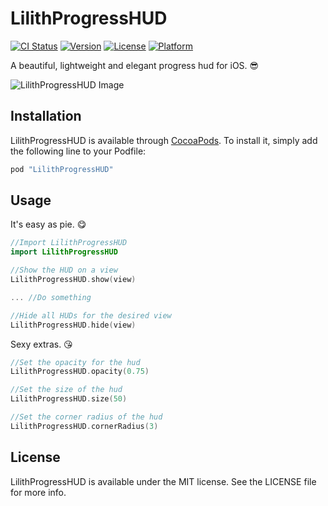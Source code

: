 # LilithProgressHUD

[![CI Status](http://img.shields.io/travis/joshuaarnold/LilithProgressHUD.svg?style=flat)](https://travis-ci.org/joshuaarnold/LilithProgressHUD)
[![Version](https://img.shields.io/cocoapods/v/LilithProgressHUD.svg?style=flat)](http://cocoapods.org/pods/LilithProgressHUD)
[![License](https://img.shields.io/cocoapods/l/LilithProgressHUD.svg?style=flat)](http://cocoapods.org/pods/LilithProgressHUD)
[![Platform](https://img.shields.io/cocoapods/p/LilithProgressHUD.svg?style=flat)](http://cocoapods.org/pods/LilithProgressHUD)

A beautiful, lightweight and elegant progress hud for iOS. 😎

![LilithProgressHUD Image](https://s4.postimg.org/4kd6bgtsd/Simulator_Screen_Shot_16_08_2016_8_06_52_AM.png)

## Installation

LilithProgressHUD is available through [CocoaPods](http://cocoapods.org). To install
it, simply add the following line to your Podfile:

```ruby
pod "LilithProgressHUD"
```

## Usage

It's easy as pie. 😋

```swift
//Import LilithProgressHUD
import LilithProgressHUD

//Show the HUD on a view
LilithProgressHUD.show(view)

... //Do something

//Hide all HUDs for the desired view
LilithProgressHUD.hide(view)
```

Sexy extras. 😘

```swift
//Set the opacity for the hud
LilithProgressHUD.opacity(0.75)

//Set the size of the hud
LilithProgressHUD.size(50)

//Set the corner radius of the hud
LilithProgressHUD.cornerRadius(3)
```

## License

LilithProgressHUD is available under the MIT license. See the LICENSE file for more info.
